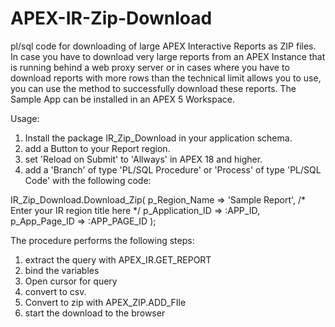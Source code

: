 # APEX-IR-Zip-Download
pl/sql code for downloading of large APEX Interactive Reports as ZIP files.
In case you have to download very large reports from an APEX Instance that is running behind a web proxy server or in cases where you have to download reports with more rows than the technical limit allows you to use, you can use the method to successfully download these reports. The Sample App can be installed in an APEX 5 Workspace.


Usage:
1. Install the package IR_Zip_Download in your application schema.
2. add a Button to your Report region.
3. set 'Reload on Submit' to 'Allways' in APEX 18 and higher.
4. add a 'Branch' of type 'PL/SQL Procedure' or 'Process' of type 'PL/SQL Code' with the following code:

IR_Zip_Download.Download_Zip(
    p_Region_Name => 'Sample Report', /* Enter your IR region title here */
    p_Application_ID => :APP_ID,
    p_App_Page_ID => :APP_PAGE_ID
);

The procedure performs the following steps:
1. extract the query with APEX_IR.GET_REPORT
2. bind the variables
3. Open cursor for query
4. convert to csv.
5. Convert to zip with APEX_ZIP.ADD_FIle
6. start the download to the browser
